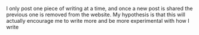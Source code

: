 I only post one piece of writing at a time, and once a new post is shared the previous one is removed from the website. My hypothesis is that this will actually encourage me to write more and be more experimental with how I write